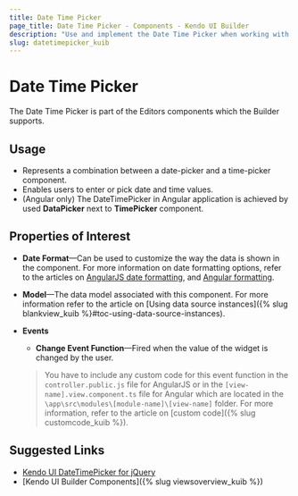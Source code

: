 ```yaml
---
title: Date Time Picker
page_title: Date Time Picker - Components - Kendo UI Builder
description: "Use and implement the Date Time Picker when working with the Kendo UI Builder tool for creating and managing Angular and AngularJS-based web applications."
slug: datetimepicker_kuib
---
```


# Date Time Picker

The Date Time Picker is part of the Editors components which the Builder supports.

## Usage

* Represents a combination between a date-picker and a time-picker component.
* Enables users to enter or pick date and time values.
* (Angular only) The DateTimePicker in Angular application is achieved by used **DataPicker** next to **TimePicker** component.

## Properties of Interest

* **Date Format**&mdash;Can be used to customize the way the data is shown in the component. For more information on date formatting options, refer to the articles on [AngularJS date formatting]( http://docs.telerik.com/kendo-ui/framework/globalization/dateformatting), and [Angular formatting](https://www.telerik.com/kendo-angular-ui/components/internationalization/parsing-and-formatting/).
* **Model**&mdash;The data model associated with this component. For more information refer to the article on [Using data source instances]({% slug blankview_kuib %}#toc-using-data-source-instances).
* **Events**
    * **Change Event Function**&mdash;Fired when the value of the widget is changed by the user.

    > You have to include any custom code for this event function in the `controller.public.js` file for AngularJS or in the `[view-name].view.component.ts` file for Angular which are located in the `\app\src\modules\[module-name]\[view-name]` folder. For more information, refer to the article on [custom code]({% slug customcode_kuib %}).


## Suggested Links

* [Kendo UI DateTimePicker for jQuery](https://demos.telerik.com/kendo-ui/datetimepicker/index)
* [Kendo UI Builder Components]({% slug viewsoverview_kuib %})
